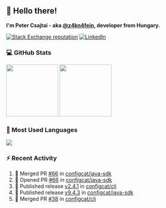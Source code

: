 ## 👋 Hello there!

**I'm Peter Csajtai - aka [@z4kn4fein](https://github.com/z4kn4fein), developer from Hungary.**

[![Stack Exchange reputation](https://img.shields.io/stackexchange/stackoverflow/r/8700582?color=orange&label=reputation&logo=stackoverflow&style=for-the-badge)](https://stackoverflow.com/users/8700582)
[![LinkedIn](https://img.shields.io/badge/linkedin-%230077B5.svg?style=for-the-badge&logo=linkedin&logoColor=white)](https://www.linkedin.com/in/csajtai-p%C3%A9ter-45395341/)

### 💻 GitHub Stats

<div>
  <img height="140px" src="https://github-readme-stats-pcsajtai.vercel.app/api?username=z4kn4fein&show_icons=true&hide_border=true&count_private=true&custom_title=Stats&theme=dracula&line_height=24&hide_title=true">
  <img height="140px" src="https://streak-stats.demolab.com?user=z4kn4fein&theme=dracula&hide_border=true">
  
</div>

### :toolbox: Most Used Languages

<img src="https://github-readme-stats-pcsajtai.vercel.app/api/top-langs/?username=z4kn4fein&theme=dracula&hide_border=true&layout=compact&langs_count=8&hide_title=true">

### :zap: Recent Activity

<!--START_SECTION:activity-->
1. 🎉 Merged PR [#66](https://github.com/configcat/java-sdk/pull/66) in [configcat/java-sdk](https://github.com/configcat/java-sdk)
2. 💪 Opened PR [#66](https://github.com/configcat/java-sdk/pull/66) in [configcat/java-sdk](https://github.com/configcat/java-sdk)
3. 🚀 Published release [v2.4.1](https://github.com/configcat/cli/releases/tag/v2.4.1) in [configcat/cli](https://github.com/configcat/cli)
4. 🚀 Published release [v9.4.3](https://github.com/configcat/java-sdk/releases/tag/v9.4.3) in [configcat/java-sdk](https://github.com/configcat/java-sdk)
5. 🎉 Merged PR [#38](https://github.com/configcat/cli/pull/38) in [configcat/cli](https://github.com/configcat/cli)
<!--END_SECTION:activity-->
